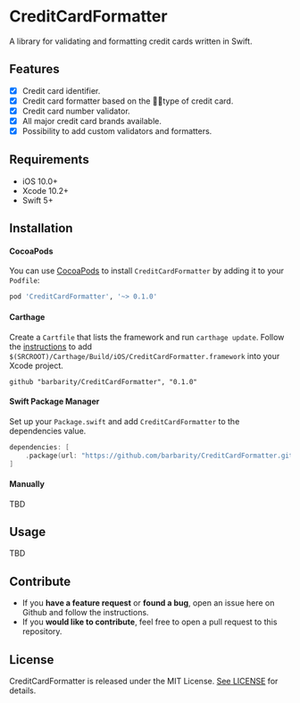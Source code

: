 # CreditCardFormatter

A library for validating and formatting credit cards written in Swift.

## Features
- [X] Credit card identifier.
- [X] Credit card formatter based on the type of credit card.
- [X] Credit card number validator.
- [X] All major credit card brands available.
- [X] Possibility to add custom validators and formatters.

## Requirements
- iOS 10.0+
- Xcode 10.2+
- Swift 5+

## Installation
#### CocoaPods
You can use [CocoaPods](http://cocoapods.org/) to install `CreditCardFormatter` by adding it to your `Podfile`:

```ruby
pod 'CreditCardFormatter', '~> 0.1.0'
```

#### Carthage
Create a `Cartfile` that lists the framework and run `carthage update`. Follow the [instructions](https://github.com/Carthage/Carthage#if-youre-building-for-ios) to add `$(SRCROOT)/Carthage/Build/iOS/CreditCardFormatter.framework` into your Xcode project.

```
github "barbarity/CreditCardFormatter", "0.1.0"
```

#### Swift Package Manager
Set up your `Package.swift` and add  `CreditCardFormatter` to the dependencies value.

```swift
dependencies: [
    .package(url: "https://github.com/barbarity/CreditCardFormatter.git", from: "0.1.0")
]
```

#### Manually
TBD

## Usage
TBD

## Contribute
- If you **have a feature request** or **found a bug**, open an issue here on Github and follow the instructions.
- If you **would like to contribute**, feel free to open a pull request to this repository.

## License
CreditCardFormatter is released under the MIT License. [See LICENSE](https://github.com/barbarity/CreditCardFormatter/blob/master/LICENSE) for details.
